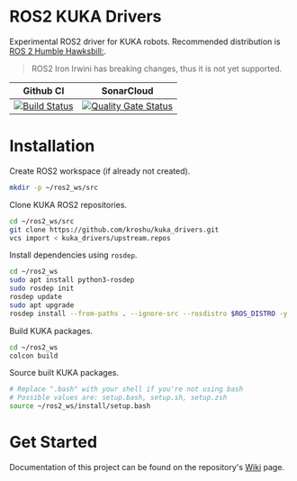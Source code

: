 # ROS2 KUKA Drivers

Experimental ROS2 driver for KUKA robots. Recommended distribution is [ROS 2 Humble Hawksbill:](https://docs.ros.org/en/humble/Installation.html).

> ROS2 Iron Irwini has breaking changes, thus it is not yet supported.

Github CI | SonarCloud
------------| ---------------
[![Build Status](https://github.com/kroshu//kuka_drivers/workflows/CI/badge.svg?branch=master)](https://github.com/kroshu/ros2_kuka_sunrise_fri_driver/actions) | [![Quality Gate Status](https://sonarcloud.io/api/project_badges/measure?project=kroshu_kuka_drivers&metric=alert_status)](https://sonarcloud.io/dashboard?id=kroshu_kuka_drivers)

# Installation

Create ROS2 workspace (if already not created).
```bash
mkdir -p ~/ros2_ws/src
```

Clone KUKA ROS2 repositories.
```bash
cd ~/ros2_ws/src
git clone https://github.com/kroshu/kuka_drivers.git
vcs import < kuka_drivers/upstream.repos
```

Install dependencies using `rosdep`.
```bash
cd ~/ros2_ws
sudo apt install python3-rosdep
sudo rosdep init
rosdep update
sudo apt upgrade
rosdep install --from-paths . --ignore-src --rosdistro $ROS_DISTRO -y
```

Build KUKA packages.
```bash
cd ~/ros2_ws
colcon build
```

Source built KUKA packages.
```bash
# Replace ".bash" with your shell if you're not using bash
# Possible values are: setup.bash, setup.sh, setup.zsh
source ~/ros2_ws/install/setup.bash
```

# Get Started

Documentation of this project can be found on the repository's [Wiki](https://github.com/kroshu/kuka_drivers/wiki) page.